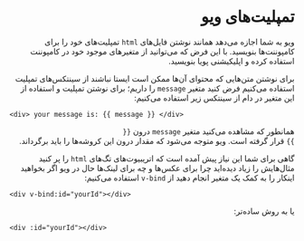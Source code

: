 <div dir="rtl">
<h1>
تمپلیت‌های ویو
</h1>

ویو به شما اجازه می‌دهد همانند نوشتن فایل‌های <code>html</code>
تمپلیت‌های خود را برای کامپوننت‌ها بنویسید.
با این فرض که می‌توانید از متغیر‌های موجود خود در کامپوننت استفاده کرده و اپلیکیشنی پویا بنویسید.

برای نوشتن متن‌هایی که محتوای آن‌ها ممکن است ایستا نباشند از سینتکس‌های تمپلیت استفاده می‌کنیم
فرض کنید متغیر <code>message</code>
را داریم؛ برای نوشتن تمپلیت و استفاده از این متغیر در دام از سینتکس زیر استفاده می‌کنیم:

<div dir="ltr">

```vue
<div> your message is: {{ message }} </div>
```
</div>

 همانطور که مشاهده می‌کنید متغیر <code>message</code>
درون <code>{{ }}</code>
قرار گرفته است.
ویو متوجه می‌شود که مقدار درون این کروشه‌ها را باید برگرداند.

گاهی برای شما این نیاز پیش آمده است که اتریبیوت‌های تگ‌های 
<code>html</code>
 را پر کنید
مثال‌هایش را زیاد دیده‌اید چرا برای عکس‌ها و چه برای لینک‌ها حال در ویو اگر بخواهید 
اینکار را به کمک یک متغیر انجام دهید از <code>v-bind</code> استفاده می‌کنیم:

<div dir="ltr">

```vue
<div v-bind:id="yourId"></div>
```
</div>

یا به روش ساده‌تر:

<div dir="ltr">

```vue
<div :id="yourId"></div>
```
</div>



</div>

